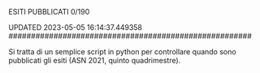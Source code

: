 ESITI PUBBLICATI 0/190 

UPDATED 2023-05-05 16:14:37.449358
######################################################

Si tratta di un semplice script in python per controllare quando sono pubblicati gli esiti (ASN 2021, quinto quadrimestre).

